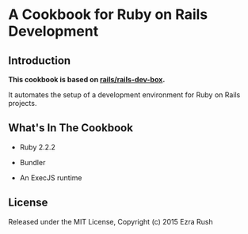 # A Cookbook for Ruby on Rails Development

## Introduction

**This cookbook is based on [rails/rails-dev-box](https://github.com/rails/rails-dev-box).**

It automates the setup of a development environment for Ruby on Rails projects.

## What's In The Cookbook

* Ruby 2.2.2

* Bundler

* An ExecJS runtime

## License

Released under the MIT License, Copyright (c) 2015 Ezra Rush

